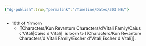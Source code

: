 ```yaml
---
{"dg-publish":true,"permalink":"/Timeline/Dates/303 NE/"}
---
```


- 18th of Yrmorn
	- [[Characters/Kun Revantum Characters/d'Vitali Family/Caius d'Vitali\|Caius d'Vitali]] is born to [[Characters/Kun Revantum Characters/d'Vitali Family/Escher d'Vitali\|Escher d'Vitali]].
